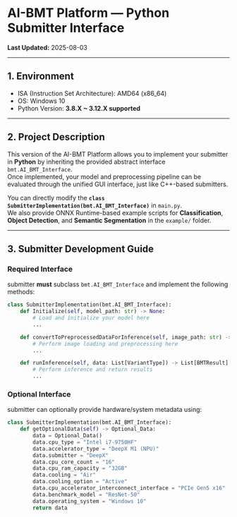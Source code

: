 # AI-BMT Platform — Python Submitter Interface
**Last Updated:** 2025-08-03

---

## 1. Environment

- ISA (Instruction Set Architecture): AMD64 (x86_64)
- OS: Windows 10
- Python Version: **3.8.X ~ 3.12.X supported**

---

## 2. Project Description

This version of the AI-BMT Platform allows you to implement your submitter in **Python** by inheriting the provided abstract interface `bmt.AI_BMT_Interface`.  
Once implemented, your model and preprocessing pipeline can be evaluated through the unified GUI interface, just like C++-based submitters.

You can directly modify the **`class SubmitterImplementation(bmt.AI_BMT_Interface)`** in `main.py`.  
We also provide ONNX Runtime-based example scripts for **Classification**, **Object Detection**, and **Semantic Segmentation** in the `example/` folder.

---

## 3. Submitter Development Guide

### Required Interface
submitter **must** subclass `bmt.AI_BMT_Interface` and implement the following methods:
```python
class SubmitterImplementation(bmt.AI_BMT_Interface):
    def Initialize(self, model_path: str) -> None:
        # Load and initialize your model here
        ...

    def convertToPreprocessedDataForInference(self, image_path: str) -> VariantType:
        # Perform image loading and preprocessing here
        ...

    def runInference(self, data: List[VariantType]) -> List[BMTResult]:
        # Perform inference and return results
        ...
```

### Optional Interface

submitter can optionally provide hardware/system metadata using:
```python
class SubmitterImplementation(bmt.AI_BMT_Interface):
    def getOptionalData(self) -> Optional_Data:
        data = Optional_Data()
        data.cpu_type = "Intel i7-9750HF"
        data.accelerator_type = "DeepX M1 (NPU)"
        data.submitter = "DeepX"
        data.cpu_core_count = "16"
        data.cpu_ram_capacity = "32GB"
        data.cooling = "Air"
        data.cooling_option = "Active"
        data.cpu_accelerator_interconnect_interface = "PCIe Gen5 x16"
        data.benchmark_model = "ResNet-50"
        data.operating_system = "Windows 10"
        return data
```
